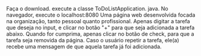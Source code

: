 Faça o download. 
execute a classe ToDoListApplication. java.
 No navegador, execute o localhost:8080
 Uma página web desenvolvida focada na organização, tanto pessoal quanto profissional. 
Apenas digitar a tarefa que deseja no input, e clicar no botão "+" para que seja adicionada a tarefa abaixo.
 Quando for cumprima, apenas clicar no botão de check, para que a tarefa seja removida da página. 
Caso o usuário repetir a tarefa, ele(a) recebe uma mensagem de que aquela tarefa já foi adicionada.
